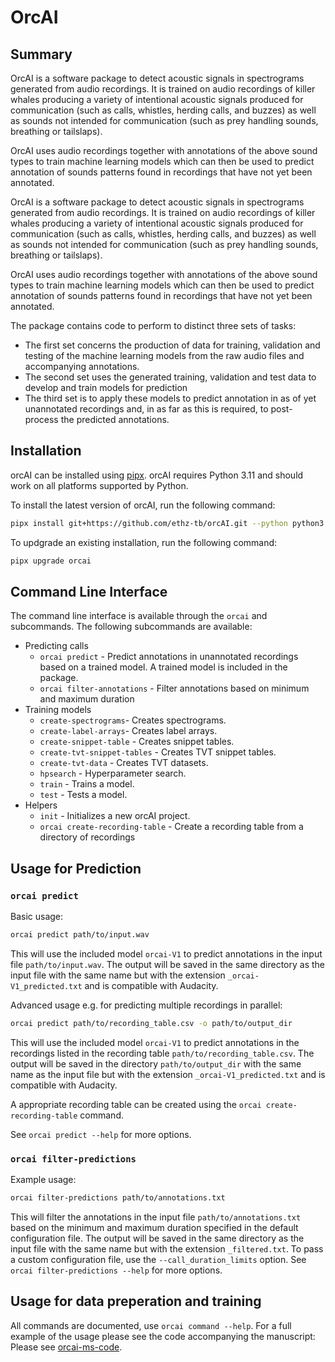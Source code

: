 
# OrcAI

## Summary

OrcAI is a software package to detect acoustic signals in spectrograms generated from audio recordings. It is trained on audio recordings of killer whales producing a variety of intentional acoustic signals produced for communication (such as calls, whistles, herding calls, and buzzes) as well as sounds not intended for communication (such as prey handling sounds, breathing or tailslaps).

OrcAI uses audio recordings together with annotations of the above sound types to train machine learning models which can then be used to predict annotation of sounds patterns found in recordings that have not yet been annotated.

OrcAI is a software package to detect acoustic signals in spectrograms generated from audio recordings. It is trained on audio recordings of killer whales producing a variety of intentional acoustic signals produced for communication (such as calls, whistles, herding calls, and buzzes) as well as sounds not intended for communication (such as prey handling sounds, breathing or tailslaps).

OrcAI uses audio recordings together with annotations of the above sound types to train machine learning models which can then be used to predict annotation of sounds patterns found in recordings that have not yet been annotated.

The package contains code to perform to distinct three sets of tasks:

- The first set concerns the production of data for training, validation and testing of the machine learning models from the raw audio files and accompanying annotations.
- The second set uses the generated training, validation and test data to develop and train models for prediction
- The third set is to apply these models to predict annotation in as of yet unannotated recordings and, in as far as this is required, to post-process the predicted annotations.

## Installation

orcAI can be installed using [pipx](https://pipx.pypa.io/stable/).
orcAI requires Python 3.11 and should work on all platforms supported by Python.

To install the latest version of orcAI, run the following command:

```bash
pipx install git+https://github.com/ethz-tb/orcAI.git --python python3.11
```

To updgrade an existing installation, run the following command:

```bash
pipx upgrade orcai
```


## Command Line Interface

The command line interface is available through the `orcai` and subcommands. The following subcommands are available:

- Predicting calls
  - `orcai predict` - Predict annotations in unannotated recordings based on a trained model. A trained model is included in the package.
  - `orcai filter-annotations` - Filter annotations based on minimum and maximum duration
- Training models
  - `create-spectrograms`- Creates spectrograms.
  - `create-label-arrays`- Creates label arrays.
  - `create-snippet-table` - Creates snippet tables.
  - `create-tvt-snippet-tables` - Creates TVT snippet tables.
  - `create-tvt-data` - Creates TVT datasets.
  - `hpsearch` - Hyperparameter search.
  - `train` - Trains a model.
  - `test` - Tests a model.
- Helpers
  - `init` - Initializes a new orcAI project.
  - `orcai create-recording-table` - Create a recording table from a directory of recordings

## Usage for Prediction

### `orcai predict`

Basic usage:

```bash
orcai predict path/to/input.wav
```

This will use the included model `orcai-V1` to predict annotations in the input file `path/to/input.wav`. The output will be saved in the same directory as the input file with the same name but with the extension `_orcai-V1_predicted.txt` and is compatible with Audacity.

Advanced usage e.g. for predicting multiple recordings in parallel:

```bash
orcai predict path/to/recording_table.csv -o path/to/output_dir
```

This will use the included model `orcai-V1` to predict annotations in the recordings listed in the recording table `path/to/recording_table.csv`. The output will be saved in the directory `path/to/output_dir` with the same name as the input file but with the extension `_orcai-V1_predicted.txt` and is compatible with Audacity.

A appropriate recording table can be created using the `orcai create-recording-table` command.

See `orcai predict --help` for more options.

### `orcai filter-predictions`

Example usage:

```bash
orcai filter-predictions path/to/annotations.txt
```

This will filter the annotations in the input file `path/to/annotations.txt` based on the minimum and maximum duration specified in the default configuration file. The output will be saved in the same directory as the input file with the same name but with the extension `_filtered.txt`. To pass a custom configuration file, use the `--call_duration_limits` option.
See `orcai filter-predictions --help` for more options.

## Usage for data preperation and training

All commands are documented, use `orcai command --help`.
For a full example of the usage please see the code accompanying the manuscript: Please see [orcai-ms-code](https://github.com/ethz-tb/orcai-ms-code).
